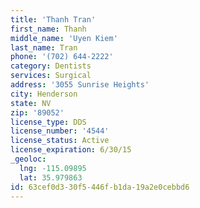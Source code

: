 ```yaml
---
title: 'Thanh Tran'
first_name: Thanh
middle_name: 'Uyen Kiem'
last_name: Tran
phone: '(702) 644-2222'
category: Dentists
services: Surgical
address: '3055 Sunrise Heights'
city: Henderson
state: NV
zip: '89052'
license_type: DDS
license_number: '4544'
license_status: Active
license_expiration: 6/30/15
_geoloc:
  lng: -115.09895
  lat: 35.979863
id: 63cef0d3-30f5-446f-b1da-19a2e0cebbd6
---
```

